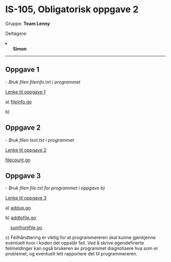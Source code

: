 <h1>IS-105, Obligatorisk oppgave 2</h1>
<p>Gruppe: <b>Team Lenny</b></p>
<p>Deltagere:</p>
<li>
  <ul><b>Simon</b></ul>
</li>
<hr>

<h2>Oppgave 1</h2>
<p><i> - Bruk filen fileinfo.txt i programmet</i></p>
<p><a href="https://github.com/Zlimon/Team-Lenny/tree/Obligatorisk-oppgave-2/obligatorisk-oppgave-2/src/oppgave1">Lenke til oppgave 1</a></p>
<p>a) <a href="https://github.com/Zlimon/Team-Lenny/blob/Obligatorisk-oppgave-2/obligatorisk-oppgave-2/src/oppgave1/fileinfo.go">fileinfo.go</a></p>
<p>b)</p>

<h2>Oppgave 2</h2>
<p><i> - Bruk filen text.txt i programmet</i></p>
<p><a href="https://github.com/Zlimon/Team-Lenny/tree/Obligatorisk-oppgave-2/obligatorisk-oppgave-2/src/oppgave2">Lenke til oppgave 2</a></p>
<p><a href="https://github.com/Zlimon/Team-Lenny/blob/Obligatorisk-oppgave-2/obligatorisk-oppgave-2/src/oppgave2/filecount.go">filecount.go</a></p>

<h2>Oppgave 3</h2>
<p><i> - Bruk filen file.txt for programmet i oppgave b)</i></p>
<p><a href="https://github.com/Zlimon/Team-Lenny/tree/Obligatorisk-oppgave-2/obligatorisk-oppgave-2/src/oppgave3">Lenke til oppgave 3</a></p>
<p>a) <a href="https://github.com/Zlimon/Team-Lenny/blob/Obligatorisk-oppgave-2/obligatorisk-oppgave-2/src/oppgave3/addup.go">addup.go</a></p>
<p>b) <a href="https://github.com/Zlimon/Team-Lenny/blob/Obligatorisk-oppgave-2/obligatorisk-oppgave-2/src/oppgave3/addtofile.go">addtofile.go</a></p>
<p>&nbsp;&nbsp;&nbsp;&nbsp;<a href="https://github.com/Zlimon/Team-Lenny/blob/Obligatorisk-oppgave-2/obligatorisk-oppgave-2/src/oppgave3/sumfromfile.go"</a>sumfromfile.go</a></p>
<p>c) Feilhåndtering er viktig for at programmereren skal kunne gjenkjenne eventuelt hvor i koden det oppstår feil. Ved å skrive egendefinerte feilmeldinger kan også brukeren av programmet diagnotisere hva som er problemet, og eventuelt lett rapportere det til programmereren.</p>
